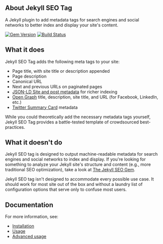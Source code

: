 ## About Jekyll SEO Tag

A Jekyll plugin to add metadata tags for search engines and social networks to
better index and display your site's content.

[![Gem Version](https://badge.fury.io/rb/jekyll-seo-tag.svg)](https://badge.fury.io/rb/jekyll-seo-tag)
[![Build Status](https://travis-ci.org/jekyll/jekyll-seo-tag.svg)](https://travis-ci.org/jekyll/jekyll-seo-tag)

## What it does

Jekyll SEO Tag adds the following meta tags to your site:

- Page title, with site title or description appended
- Page description
- Canonical URL
- Next and previous URLs on paginated pages
- [JSON-LD Site and post metadata](https://developers.google.com/search/docs/guides/intro-structured-data)
  for richer indexing
- [Open Graph](https://ogp.me/) title, description, site title, and URL (for
  Facebook, LinkedIn, etc.)
- [Twitter Summary Card](https://dev.twitter.com/cards/overview) metadata

While you could theoretically add the necessary metadata tags yourself, Jekyll
SEO Tag provides a battle-tested template of crowdsourced best-practices.

## What it doesn't do

Jekyll SEO tag is designed to output machine-readable metadata for search
engines and social networks to index and display. If you're looking for
something to analyze your Jekyll site's structure and content (e.g., more
traditional SEO optimization), take a look at
[The Jekyll SEO Gem](https://github.com/pmarsceill/jekyll-seo-gem).

Jekyll SEO tag isn't designed to accommodate every possible use case. It should
work for most site out of the box and without a laundry list of configuration
options that serve only to confuse most users.

## Documentation

For more information, see:

- [Installation](installation.md)
- [Usage](usage.md)
- [Advanced usage](advanced-usage.md)
